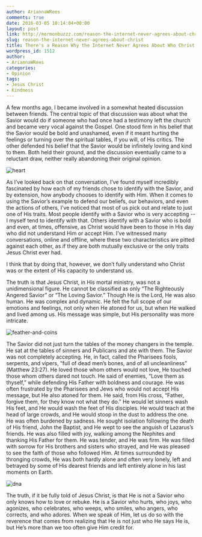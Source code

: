 ```yaml
---
author: AriannaWRees
comments: true
date: 2016-03-05 10:14:04+00:00
layout: post
link: http://mormonbuzzz.com/reason-the-internet-never-agrees-about-christ/
slug: reason-the-internet-never-agrees-about-christ
title: There's a Reason Why the Internet Never Agrees About Who Christ Was
wordpress_id: 1512
author:
- AriannaWRees
categories:
- Opinion
tags:
- Jesus Christ
- Kindness
---
```


A few months ago, I became involved in a somewhat heated discussion between friends. The central topic of that discussion was about what the Savior would do if someone who had once had a testimony left the church and became very vocal against the Gospel. One stood firm in his belief that the Savior would be bold and unashamed, even if it meant hurting the feelings or turning over the spiritual tables, if you will, of His critics. The other defended his belief that the Savior would be infinitely loving and kind to them. Both held their ground, and the discussion eventually came to a reluctant draw, neither really abandoning their original opinion.



![heart](http://mormonbuzzz.com/wp-content/uploads/2016/03/heart.jpg)



As I’ve looked back on that conversation, I’ve found myself incredibly fascinated by how each of my friends chose to identify with the Savior, and by extension, how anybody chooses to identify with Him. When it comes to using the Savior’s example to defend our beliefs, our behaviors, and even the actions of others, I’ve noticed that most of us pick out and relate to just one of His traits. Most people identify with a Savior who is very accepting -- I myself tend to identify with that. Others identify with a Savior who is bold and even, at times, offensive, as Christ would have been to those in His day who did not understand Him or accept Him. I’ve witnessed many conversations, online and offline, where these two characteristics are pitted against each other, as if they are both mutually exclusive or the only traits Jesus Christ ever had.

I think that by doing that, however, we don’t fully understand who Christ was or the extent of His capacity to understand us.

The truth is that Jesus Christ, in His mortal ministry, was not a unidimensional figure. He cannot be classified as only “The Righteously Angered Savior” or “The Loving Savior.” Though He is the Lord, He was also human. He was complex and dynamic. He felt the full scope of our emotions and feelings, not only when He atoned for us, but when He walked and lived among us. His message was simple, but His personality was more intricate.



![feather-and-coins](http://mormonbuzzz.com/wp-content/uploads/2016/03/feather-and-coin.png)



The Savior did not just turn the tables of the money changers in the temple. He sat at the tables of sinners and Publicans and ate with them. The Savior was not completely accepting. He, in fact, called the Pharisees fools, serpents, and vipers, “full of dead men’s bones, and of all uncleanliness” (Matthew 23:27). He loved those whom others would not love, He touched those whom others dared not touch. He said of enemies, “Love them as thyself,” while defending His Father with boldness and courage. He was often frustrated by the Pharisees and Jews who would not accept His message, but He also atoned for them. He said, from His cross, “Father, forgive them, for they know not what they do.” He would let sinners wash His feet, and He would wash the feet of His disciples. He would teach at the head of large crowds, and He would stoop in the dust to address the one. He was often burdened by sadness. He sought isolation following the death of His friend, John the Baptist, and He wept to see the anguish of Lazarus’s friends. He was also filled with joy, walking among the Nephites and thanking His Father for them. He was tender, and He was firm. He was filled with sorrow for His brothers and sisters who strayed, and He was pleased to see the faith of those who followed Him. At times surrounded by thronging crowds, He was both hardly alone and often very lonely, left and betrayed by some of His dearest friends and left entirely alone in his last moments on Earth.



![dna](http://mormonbuzzz.com/wp-content/uploads/2016/03/dna.png)



The truth, if it be fully told of Jesus Christ, is that He is not a Savior who only knows how to love or rebuke. He is a Savior who hurts, who joys, who agonizes, who celebrates, who weeps, who smiles, who angers, who corrects, and who adores. When we speak of Him, let us do so with the reverence that comes from realizing that He is not just who He says He is, but He’s more than we too often give Him credit for.
